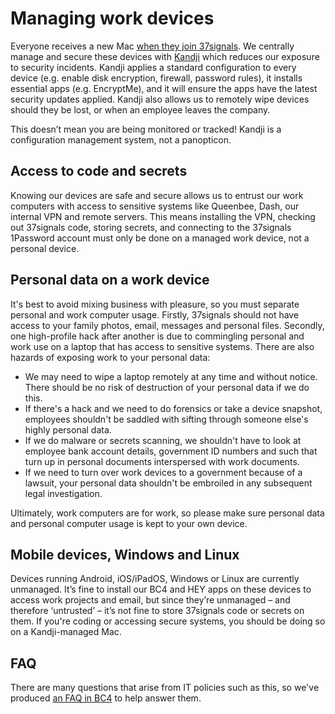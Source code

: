 # Managing work devices

Everyone receives a new Mac [when they join 37signals](https://basecamp.com/handbook/08-getting-started#your-first-few-days). We centrally manage and secure these devices with [Kandji](https://kandji.com/) which reduces our exposure to security incidents. Kandji applies a standard configuration to every device (e.g. enable disk encryption, firewall, password rules), it installs essential apps (e.g. EncryptMe), and it will ensure the apps have the latest security updates applied. Kandji also allows us to remotely wipe devices should they be lost, or when an employee leaves the company.

This doesn’t mean you are being monitored or tracked! Kandji is a configuration management system, not a panopticon.

## Access to code and secrets

Knowing our devices are safe and secure allows us to entrust our work computers with access to sensitive systems like Queenbee, Dash, our internal VPN and remote servers. This means installing the VPN, checking out 37signals code, storing secrets, and connecting to the 37signals 1Password account must only be done on a managed work device, not a personal device.

## Personal data on a work device

It's best to avoid mixing business with pleasure, so you must separate personal and work computer usage. Firstly, 37signals should not have access to your family photos, email, messages and personal files. Secondly, one high-profile hack after another is due to commingling personal and work use on a laptop that has access to sensitive systems. There are also hazards of exposing work to your personal data:

* We may need to wipe a laptop remotely at any time and without notice. There should be no risk of destruction of your personal data if we do this.
* If there's a hack and we need to do forensics or take a device snapshot, employees shouldn't be saddled with sifting through someone else's highly personal data.
* If we do malware or secrets scanning, we shouldn't have to look at employee bank account details, government ID numbers and such that turn up in personal documents interspersed with work documents.
* If we need to turn over work devices to a government because of a lawsuit, your personal data shouldn't be embroiled in any subsequent legal investigation.

Ultimately, work computers are for work, so please make sure personal data and personal computer usage is kept to your own device.

## Mobile devices, Windows and Linux

Devices running Android, iOS/iPadOS, Windows or Linux are currently unmanaged. It’s fine to install our BC4 and HEY apps on these devices to access work projects and email, but since they’re unmanaged – and therefore ‘untrusted’ – it’s not fine to store 37signals code or secrets on them. If you're coding or accessing secure systems, you should be doing so on a Kandji-managed Mac.

## FAQ

There are many questions that arise from IT policies such as this, so we've produced [an FAQ in BC4](https://3.basecamp.com/2914079/buckets/31986799/documents/6044843594) to help answer them.